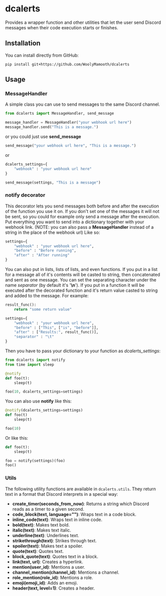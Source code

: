 # dcalerts

Provides a wrapper function and other utilities that let the user send Discord messages when their code execution starts or finishes.

## Installation

You can install directly from GitHub:
```
pip install git+https://github.com/WoolyMamooth/dcalerts
```
## Usage

### MessageHandler

A simple class you can use to send messages to the same Discord channel.
```python
from dcalerts import MessageHandler, send_message

message_handler = MessageHandler("your webhook url here")
message_handler.send("This is a message.")
```

or you could just use **send_message**

```python
send_message("your webhook url here", "This is a message.")
```
or
```python
dcalerts_settings={
    "webhook" : "your webhook url here"
}

send_message(settings, "This is a message")
```

### notify decorator

This decorator lets you send messages both before and after the execution of the function you use it on. If you don't set one of the messages it will not be sent, so you could for example only send a message after the execution.
Put everything you want to send into a dictionary together with your webhook link. (NOTE: you can also pass a **MessageHandler** instead of a string in the place of the webhook url) Like so:
```python
settings={
    "webhook" : "your webhook url here",
    "before" : "Before running",
    "after" : "After running"
}
```
You can also put in lists, lists of lists, and even functions. If you put in a list for a message all of it's contents will be casted to string, then concatenated and sent as one message. You can set the separating character under the name *separator* (by default it's '**\\n**'). If you put in a function it will be executed after the decorated function and it's return value casted to string and added to the message. For example:
```python
result_func():
    return "some return value"

settings={
    "webhook" : "your webhook url here",
    "before" : ["This", ["is", "before"]],
    "after" : ["Results:", result_func()],
    "separator" : "\t"
}
```
Then you have to pass your dictionary to your function as *dcalerts_settings*:
```python
from dcalerts import notify
from time import sleep

@notify
def foo(t):
    sleep(t)

foo(10, dcalerts_settings=settings)
``` 
You can also use **notify** like this:
```python
@notify(dcalerts_settings=settings)
def foo(t)
    sleep(t)

foo(10)
```
Or like this:
```python
def foo(t):
    sleep(t)

foo = notify(settings)(foo)
foo()
```

### Utils

The following utility functions are available in `dcalerts.utils`. They return text in a format that Discord interprets in a special way:

- **create_timer(seconds_from_now)**: Returns a string which Discord reads as a timer to a given second.
- **code_block(text, language="")**: Wraps text in a code block.
- **inline_code(text)**: Wraps text in inline code.
- **bold(text)**: Makes text bold.
- **italic(text)**: Makes text italic.
- **underline(text)**: Underlines text.
- **strikethrough(text)**: Strikes through text.
- **spoiler(text)**: Makes text a spoiler.
- **quote(text)**: Quotes text.
- **block_quote(text)**: Quotes text in a block.
- **link(text, url)**: Creates a hyperlink.
- **mention(user_id)**: Mentions a user.
- **channel_mention(channel_id)**: Mentions a channel.
- **role_mention(role_id)**: Mentions a role.
- **emoji(emoji_id)**: Adds an emoji.
- **header(text, level=1)**: Creates a header.